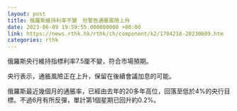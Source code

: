 ```yaml
---
layout: post
title: 俄羅斯維持利率不變　但警告通脹風險上升
date: 2023-06-09 19:59:55.000000000 +08:00
link: https://news.rthk.hk/rthk/ch/component/k2/1704218-20230609.htm
categories: rthk
---
```


俄羅斯央行維持指標利率7.5厘不變，符合市場預期。

央行表示，通脹風險正在上升，保留在後續會議加息的可能。

俄羅斯最近幾個月的通脹率，已經由去年的20多年高位，回落至低於4%的央行目標。不過6月有所反彈，單計第1個星期已回升約0.2%。

